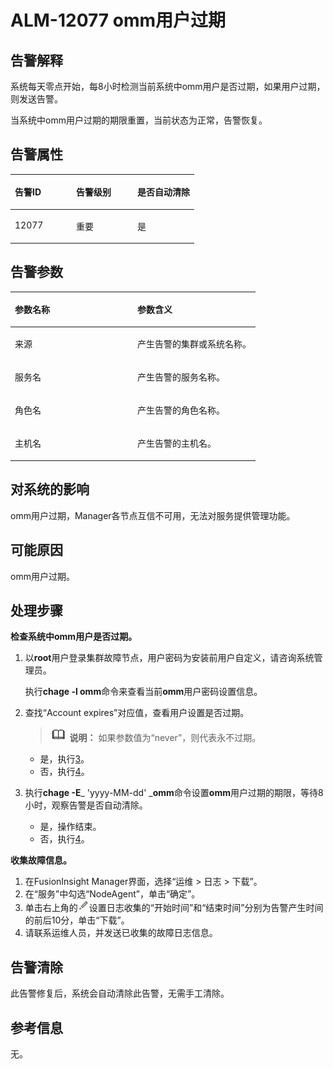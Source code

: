 # ALM-12077 omm用户过期<a name="ALM-12077"></a>

## 告警解释<a name="section14673296256"></a>

系统每天零点开始，每8小时检测当前系统中omm用户是否过期，如果用户过期，则发送告警。

当系统中omm用户过期的期限重置，当前状态为正常，告警恢复。

## 告警属性<a name="section28308296"></a>

<a name="table36969235"></a>
<table><thead align="left"><tr id="row42433012"><th class="cellrowborder" valign="top" width="33.33333333333333%" id="mcps1.1.4.1.1"><p id="p14521914"><a name="p14521914"></a><a name="p14521914"></a>告警ID</p>
</th>
<th class="cellrowborder" valign="top" width="33.33333333333333%" id="mcps1.1.4.1.2"><p id="p35424385"><a name="p35424385"></a><a name="p35424385"></a>告警级别</p>
</th>
<th class="cellrowborder" valign="top" width="33.33333333333333%" id="mcps1.1.4.1.3"><p id="p50802928"><a name="p50802928"></a><a name="p50802928"></a>是否自动清除</p>
</th>
</tr>
</thead>
<tbody><tr id="row21396528"><td class="cellrowborder" valign="top" width="33.33333333333333%" headers="mcps1.1.4.1.1 "><p id="p55397225"><a name="p55397225"></a><a name="p55397225"></a>12077</p>
</td>
<td class="cellrowborder" valign="top" width="33.33333333333333%" headers="mcps1.1.4.1.2 "><p id="p57990210"><a name="p57990210"></a><a name="p57990210"></a>重要</p>
</td>
<td class="cellrowborder" valign="top" width="33.33333333333333%" headers="mcps1.1.4.1.3 "><p id="p66695395"><a name="p66695395"></a><a name="p66695395"></a>是</p>
</td>
</tr>
</tbody>
</table>

## 告警参数<a name="section53448080"></a>

<a name="table33617909"></a>
<table><thead align="left"><tr id="row23730911"><th class="cellrowborder" valign="top" width="50%" id="mcps1.1.3.1.1"><p id="p43155662"><a name="p43155662"></a><a name="p43155662"></a>参数名称</p>
</th>
<th class="cellrowborder" valign="top" width="50%" id="mcps1.1.3.1.2"><p id="p5947729"><a name="p5947729"></a><a name="p5947729"></a>参数含义</p>
</th>
</tr>
</thead>
<tbody><tr id="row11546424113512"><td class="cellrowborder" valign="top" width="50%" headers="mcps1.1.3.1.1 "><p id="p17935380415"><a name="p17935380415"></a><a name="p17935380415"></a>来源</p>
</td>
<td class="cellrowborder" valign="top" width="50%" headers="mcps1.1.3.1.2 "><p id="p187931338134115"><a name="p187931338134115"></a><a name="p187931338134115"></a>产生告警的集群或系统名称。</p>
</td>
</tr>
<tr id="row12004049"><td class="cellrowborder" valign="top" width="50%" headers="mcps1.1.3.1.1 "><p id="p32803893"><a name="p32803893"></a><a name="p32803893"></a>服务名</p>
</td>
<td class="cellrowborder" valign="top" width="50%" headers="mcps1.1.3.1.2 "><p id="p39869670"><a name="p39869670"></a><a name="p39869670"></a>产生告警的服务名称。</p>
</td>
</tr>
<tr id="row23282710"><td class="cellrowborder" valign="top" width="50%" headers="mcps1.1.3.1.1 "><p id="p6851364"><a name="p6851364"></a><a name="p6851364"></a>角色名</p>
</td>
<td class="cellrowborder" valign="top" width="50%" headers="mcps1.1.3.1.2 "><p id="p18089651"><a name="p18089651"></a><a name="p18089651"></a>产生告警的角色名称。</p>
</td>
</tr>
<tr id="row28589139"><td class="cellrowborder" valign="top" width="50%" headers="mcps1.1.3.1.1 "><p id="p34018885"><a name="p34018885"></a><a name="p34018885"></a>主机名</p>
</td>
<td class="cellrowborder" valign="top" width="50%" headers="mcps1.1.3.1.2 "><p id="p4066316"><a name="p4066316"></a><a name="p4066316"></a>产生告警的主机名。</p>
</td>
</tr>
</tbody>
</table>

## 对系统的影响<a name="section14442155121012"></a>

omm用户过期，Manager各节点互信不可用，无法对服务提供管理功能。

## 可能原因<a name="section4377942103110"></a>

omm用户过期。

## 处理步骤<a name="section4693747103118"></a>

**检查系统中omm用户是否过期。**

1.  以**root**用户登录集群故障节点，用户密码为安装前用户自定义，请咨询系统管理员。

    执行**chage -l omm**命令来查看当前**omm**用户密码设置信息。

2.  查找“Account expires”对应值，查看用户设置是否过期。

    >![](public_sys-resources/icon-note.gif) **说明：** 
    >如果参数值为“never”，则代表永不过期。

    -   是，执行[3](#li1769254773114)。
    -   否，执行[4](#li469313478318)。


1.  <a name="li1769254773114"></a>执行**chage -E**_ 'yyyy-MM-dd' _**omm**命令设置**omm**用户过期的期限，等待8小时，观察告警是否自动清除。
    -   是，操作结束。
    -   否，执行[4](#li469313478318)。


**收集故障信息。**

1.  <a name="li469313478318"></a>在FusionInsight Manager界面，选择“运维 \> 日志 \> 下载”。
2.  在“服务”中勾选“NodeAgent”，单击“确定”。
3.  单击右上角的![](figures/zh-cn_image_0263895511.png)设置日志收集的“开始时间”和“结束时间”分别为告警产生时间的前后10分，单击“下载”。
4.  请联系运维人员，并发送已收集的故障日志信息。

## 告警清除<a name="section169311343318"></a>

此告警修复后，系统会自动清除此告警，无需手工清除。

## 参考信息<a name="section183241356931"></a>

无。


